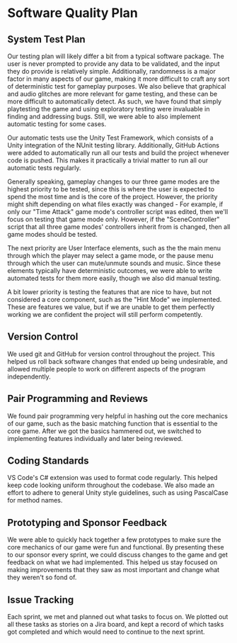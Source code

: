 # Software Quality Plan

## System Test Plan

Our testing plan will likely differ a bit from a typical software package. The user is never prompted to provide any data to be validated, and the input they do provide is relatively simple. Additionally, randomness is a major factor in many aspects of our game, making it more difficult to craft any sort of deterministic test for gameplay purposes. We also believe that graphical and audio glitches are more relevant for game testing, and these can be more difficult to automatically detect. As such, we have found that simply playtesting the game and using exploratory testing were invaluable in finding and addressing bugs. Still, we were able to also implement automatic testing for some cases.

Our automatic tests use the Unity Test Framework, which consists of a Unity integration of the NUnit testing library. Additionally, GitHub Actions were added to automatically run all our tests and build the project whenever code is pushed. This makes it practically a trivial matter to run all our automatic tests regularly.

Generally speaking, gameplay changes to our three game modes are the highest priority to be tested, since this is where the user is expected to spend the most time and is the core of the project. However, the priority might shift depending on what files exactly was changed - For example, if only our "Time Attack" game mode's controller script was edited, then we'll focus on testing that game mode only. However, if the "SceneController" script that all three game modes' controllers inherit from is changed, then all game modes should be tested.

The next priority are User Interface elements, such as the the main menu through which the player may select a game mode, or the pause menu through which the user can mute/unmute sounds and music. Since these elements typically have deterministic outcomes, we were able to write automated tests for them more easily, though we also did manual testing.

A bit lower priority is testing the features that are nice to have, but not considered a core component, such as the "Hint Mode" we implemented. These are features we value, but if we are unable to get them perfectly working we are confident the project will still perform competently.

## Version Control

We used git and GitHub for version control throughout the project. This helped us roll back software changes that ended up being undesirable, and allowed multiple people to work on different aspects of the program independently.

## Pair Programming and Reviews

We found pair programming very helpful in hashing out the core mechanics of our game, such as the basic matching function that is essential to the core game. After we got the basics hammered out, we switched to implementing features individually and later being reviewed. 

## Coding Standards

VS Code's C# extension was used to format code regularly. This helped keep code looking uniform throughout the codebase. We also made an effort to adhere to general Unity style guidelines, such as using PascalCase for method names.

## Prototyping and Sponsor Feedback

We were able to quickly hack together a few prototypes to make sure the core mechanics of our game were fun and functional. By presenting these to our sponsor every sprint, we could discuss changes to the game and get feedback on what we had implemented. This helped us stay focused on making improvements that they saw as most important and change what they weren't so fond of.

## Issue Tracking

Each sprint, we met and planned out what tasks to focus on. We plotted out all these tasks as stories on a Jira board, and kept a record of which tasks got completed and which would need to continue to the next sprint.